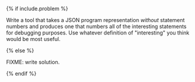 {% if include.problem %}

Write a tool that takes a JSON program representation *without* statement numbers
and produces one that numbers all of the interesting statements for debugging purposes.
Use whatever definition of "interesting" you think would be most useful.

{% else %}

FIXME: write solution.

{% endif %}
